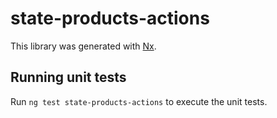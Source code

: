 # state-products-actions

This library was generated with [Nx](https://nx.dev).

## Running unit tests

Run `ng test state-products-actions` to execute the unit tests.
